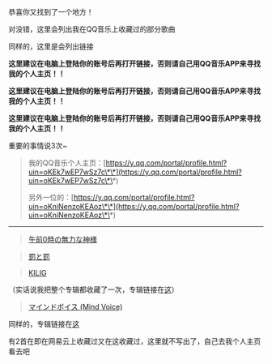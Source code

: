 恭喜你又找到了一个地方！

对没错，这里会列出我在QQ音乐上收藏过的部分歌曲

同样的，这里是会列出链接

**这里建议在电脑上登陆你的账号后再打开链接，否则请自己用QQ音乐APP来寻找我的个人主页！！**

**这里建议在电脑上登陆你的账号后再打开链接，否则请自己用QQ音乐APP来寻找我的个人主页！！**

**这里建议在电脑上登陆你的账号后再打开链接，否则请自己用QQ音乐APP来寻找我的个人主页！！**

重要的事情说3次~

>我的QQ音乐个人主页：[https://y.qq.com/portal/profile.html?uin=oKEk7wEP7wSz7c\*\*](https://y.qq.com/portal/profile.html?uin=oKEk7wEP7wSz7c\*\*)
>
>另外一位的：[https://y.qq.com/portal/profile.html?uin=oKniNenzoKEAoz\*\*](https://y.qq.com/portal/profile.html?uin=oKniNenzoKEAoz\*\*)


---

>[午前0時の無力な神様](https://y.qq.com/n/yqq/song/001dEjXQ2CA1Sx.html)


>[罰と罰](https://y.qq.com/n/yqq/song/000jIFqa09KkLZ.html)


>[KILIG](https://y.qq.com/n/yqq/song/00452zWM0T600z.html)


（实话说我把整个专辑都收藏了一次，专辑链接在[这](https://y.qq.com/n/yqq/album/004f2FwI2RWRYz.html#stat=y_new.song.header.albumname)）


>[マインドボイス (Mind Voice)](https://y.qq.com/n/yqq/song/002XbG4819kDLy.html)


同样的，专辑链接在[这](https://y.qq.com/n/yqq/album/000rmAIa3AEost.html#stat=y_new.song.header.albumname)

有2首在即在网易云上收藏过又在这收藏过，这里就不写出了，自己去我个人主页看去吧

